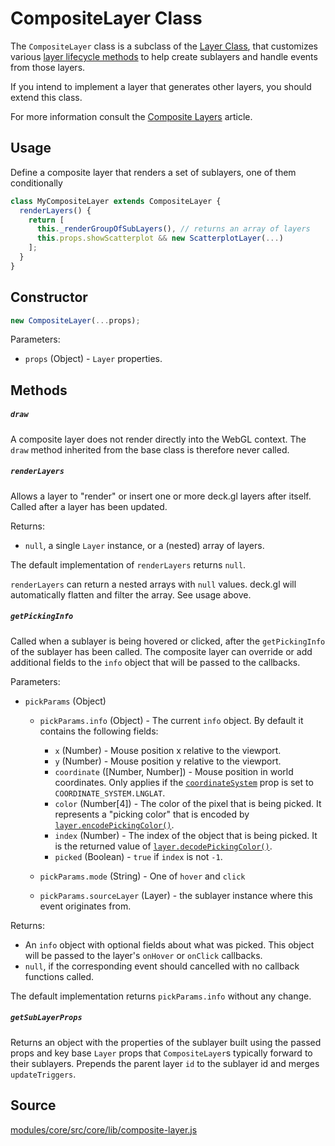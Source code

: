 # CompositeLayer Class

The `CompositeLayer` class is a subclass of the [Layer Class](/docs/api-reference/layer.md), that customizes various [layer lifecycle methods](/docs/developer-guide/layer-lifecycle.md) to help create sublayers and handle events from those layers.

If you intend to implement a layer that generates other layers, you should extend this class.

For more information consult the [Composite Layers](/docs/developer-guide/composite-layers.md) article.


## Usage

Define a composite layer that renders a set of sublayers, one of them conditionally

```js
class MyCompositeLayer extends CompositeLayer {
  renderLayers() {
    return [
      this._renderGroupOfSubLayers(), // returns an array of layers
      this.props.showScatterplot && new ScatterplotLayer(...)
    ];
  }
}
```


## Constructor

```js
new CompositeLayer(...props);
```

Parameters:

* `props` (Object) - `Layer` properties.


## Methods

##### `draw`

A composite layer does not render directly into the WebGL context. The `draw` method inherited from the base class is therefore never called.

##### `renderLayers`

Allows a layer to "render" or insert one or more deck.gl layers after itself.
Called after a layer has been updated.

Returns:

* `null`, a single `Layer` instance, or a (nested) array of layers.

The default implementation of `renderLayers` returns `null`.

`renderLayers` can return a nested arrays with `null` values. deck.gl will automatically flatten and filter the array. See usage above.


##### `getPickingInfo`

Called when a sublayer is being hovered or clicked, after the `getPickingInfo`
of the sublayer has been called.
The composite layer can override or add additional fields to the `info` object
that will be passed to the callbacks.

Parameters:

* `pickParams` (Object)
  + `pickParams.info` (Object) - The current `info` object. By default it contains the
  following fields:

    - `x` (Number) - Mouse position x relative to the viewport.
    - `y` (Number) - Mouse position y relative to the viewport.
    - `coordinate` ([Number, Number]) - Mouse position in world coordinates. Only applies if the
      [`coordinateSystem`](/docs/api-reference/layer.md#-projectionmode-number-optional-)
      prop is set to `COORDINATE_SYSTEM.LNGLAT`.
    - `color` (Number[4]) - The color of the pixel that is being picked. It represents a
      "picking color" that is encoded by
      [`layer.encodePickingColor()`](/docs/api-reference/layer.md#-encodepickingcolor-).
    - `index` (Number) - The index of the object that is being picked. It is the returned
      value of
      [`layer.decodePickingColor()`](/docs/api-reference/layer.md#-decodepickingcolor-).
    - `picked` (Boolean) - `true` if `index` is not `-1`.
  + `pickParams.mode` (String) - One of `hover` and `click`
  + `pickParams.sourceLayer` (Layer) - the sublayer instance where this event originates from.

Returns:

* An `info` object with optional fields about what was picked. This object will be passed to the layer's `onHover` or `onClick` callbacks.
* `null`, if the corresponding event should cancelled with no callback functions called.

The default implementation returns `pickParams.info` without any change.


##### `getSubLayerProps`

Returns an object with the properties of the sublayer built using the passed props and
key base `Layer` props that `CompositeLayer`s typically forward to their sublayers.
Prepends the parent layer `id` to the sublayer id and merges `updateTriggers`.


## Source

[modules/core/src/core/lib/composite-layer.js](https://github.com/uber/deck.gl/tree/6.4-release/modules/core/src/lib/composite-layer.js)
